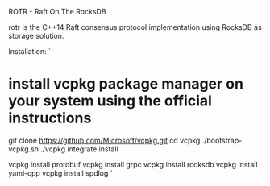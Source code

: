 ROTR - Raft On The RocksDB

rotr is the C++14 Raft consensus protocol implementation using RocksDB as storage solution.

Installation:
`
# install vcpkg package manager on your system using the official instructions
git clone https://github.com/Microsoft/vcpkg.git
cd vcpkg
./bootstrap-vcpkg.sh
./vcpkg integrate install

vcpkg install protobuf
vcpkg install grpc
vcpkg install rocksdb
vcpkg install yaml-cpp
vcpkg install spdlog
`